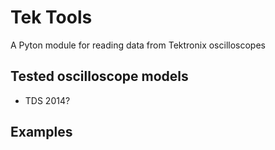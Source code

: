 
# Tek Tools

A Pyton module for reading data from Tektronix oscilloscopes

## Tested oscilloscope models

* TDS 2014?

## Examples
